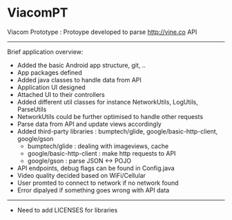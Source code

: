 # ViacomPT
Viacom Prototype : Protoype developed to parse http://vine.co API

------
Brief application overview:
* Added the basic Android app structure, git, ..
* App packages defined
* Added java classes to handle data from API
* Application UI designed
* Attached UI to their controllers
* Added different util classes for instance NetworkUtils, LogUtils, ParseUtils
* NetworkUtils could be further optimised to handle other requests
* Parse data from API and update views accordingly
* Added third-party libraries : bumptech/glide, google/basic-http-client, google/gson
  - bumptech/glide : dealing with imageviews, cache
  - google/basic-http-client : make http requests to API
  - google/gson : parse JSON <-> POJO
* API endpoints, debug flags can be found in Config.java
* Video quality decided based on WiFi/Cellular
* User promted to connect to network if no network found
* Error dipalyed if something goes wrong with API data
------
* Need to add LICENSES for libraries
